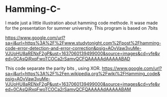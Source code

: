 # Hamming-C-
I made just a little illustration about hamming code methode. It wase made for the presentation for summer university. This program is based on 7bits 

https://www.google.com/url?sa=i&url=https%3A%2F%2Fwww.studytonight.com%2Fpost%2Fhamming-code-error-detection-and-error-correction&psig=AOvVaw3vuMe-VJUoHU8aRENxF2gP&ust=1637060139499000&source=images&cd=vfe&ved=0CAsQjRxqFwoTCOCa2rSamvQCFQAAAAAdAAAAABAD


This code separate the parity bits , using XOR. 
https://www.google.com/url?sa=i&url=https%3A%2F%2Fen.wikipedia.org%2Fwiki%2FHamming_code&psig=AOvVaw3vuMe-VJUoHU8aRENxF2gP&ust=1637060139499000&source=images&cd=vfe&ved=0CAsQjRxqFwoTCOCa2rSamvQCFQAAAAAdAAAAABAM

